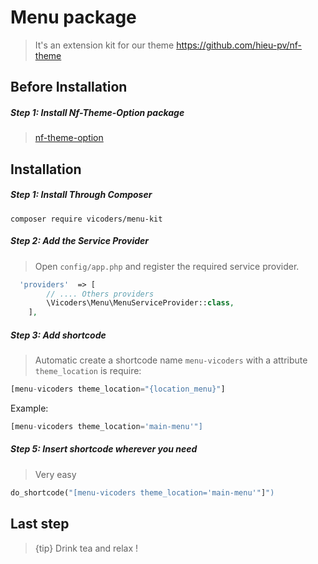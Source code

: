 # Menu package
 > It's an extension kit for our theme https://github.com/hieu-pv/nf-theme 
 
## Before Installation
##### Step 1: Install Nf-Theme-Option package
> [nf-theme-option](https://github.com/hieu-pv/nf-theme-option)

<a name="installation"></a>
## Installation
##### Step 1: Install Through Composer
```
composer require vicoders/menu-kit
```
##### Step 2: Add the Service Provider
> Open `config/app.php` and register the required service provider.

```php
  'providers'  => [
        // .... Others providers 
        \Vicoders\Menu\MenuServiceProvider::class,
    ],
```

##### Step 3: Add shortcode
> Automatic create a shortcode name `menu-vicoders` with a attribute `theme_location` is require:

```php
[menu-vicoders theme_location="{location_menu}"]
```

Example:
```php
[menu-vicoders theme_location='main-menu'"]
```

##### Step 5: Insert shortcode wherever you need
> Very easy
```php
do_shortcode("[menu-vicoders theme_location='main-menu'"]")
```

## Last step
> {tip} Drink tea and relax !